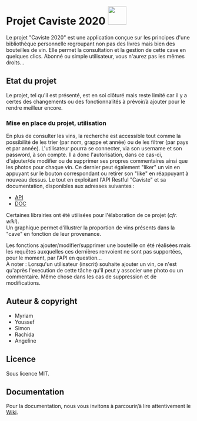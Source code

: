 # Projet Caviste 2020   <img src="/logo/Vin.png" width="50">

Le projet "Caviste 2020" est une application conçue sur les principes d'une bibliothèque personnelle regroupant non pas des livres mais bien des bouteilles de vin.
Elle permet la consultation et la gestion de cette cave en quelques clics.
Abonné ou simple utilisateur, vous n'aurez pas les mêmes droits...

## Etat du projet
Le projet, tel qu'il est présenté, est en soi clôturé mais reste limité car il y a certes des changements ou des fonctionnalités à prévoir/à ajouter pour le rendre meilleur encore. 

### Mise en place du projet, utilisation
En plus de consulter les vins, la recherche est accessible tout comme la possibilité de les trier (par nom, grappe et année) ou de les filtrer (par pays et par année). L'utilisateur pourra se connecter, via son username et son password, à son compte. Il a donc l'autorisation, dans ce cas-ci, d'ajouter/de modifier ou de supprimer ses propres commentaires ainsi que les photos pour chaque vin. Ce dernier peut également "liker" un vin en appuyant sur le bouton correspondant ou retirer son "like" en réappuyant à nouveau dessus. Le tout en exploitant l'API Restful "Caviste" et sa documentation, disponibles aux adresses suivantes : <br/>
- [API](http://cruth.phpnet.org/epfc/caviste/public/index.php/api/wines/) <br/>
- [DOC](http://cruth.phpnet.org/epfc/caviste/public/index.php)

Certaines librairies ont été utilisées pour l'élaboration de ce projet (<em>cfr. wiki</em>).<br/>
Un graphique permet d'illustrer la proportion de vins présents dans la "cave" en fonction de leur provenance.

Les fonctions ajouter/modifier/supprimer une bouteille on été réalisées mais les requêtes auxquelles ces dernières renvoient ne sont pas supportées, pour le moment, par l'API en question...<br/>
À noter :
Lorsqu'un utilisateur (inscrit) souhaite ajouter un vin, ce n'est qu'après l'execution de cette tâche qu'il peut y associer une photo ou un commentaire. Même chose dans les cas de suppression et de modifications.

## Auteur & copyright
- Myriam
- Youssef
- Simon
- Rachida
- Angeline

## Licence
Sous licence MIT.


## Documentation
Pour la documentation, nous vous invitons à parcourir/à lire attentivement le [Wiki](https://github.com/simsolden/jsProject/wiki).



